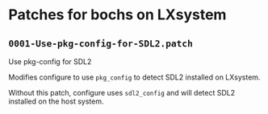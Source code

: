 # Patches for bochs on LXsystem

## `0001-Use-pkg-config-for-SDL2.patch`

Use pkg-config for SDL2

Modifies configure to use `pkg_config` to detect SDL2 installed on
LXsystem.

Without this patch, configure uses `sdl2_config` and will detect SDL2
installed on the host system.

